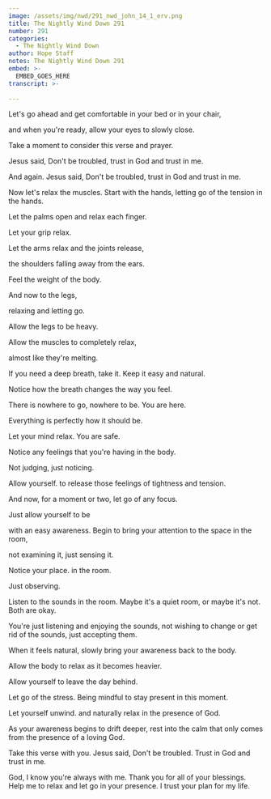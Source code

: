```yaml
---
image: /assets/img/nwd/291_nwd_john_14_1_erv.png
title: The Nightly Wind Down 291
number: 291
categories:
  - The Nightly Wind Down
author: Hope Staff
notes: The Nightly Wind Down 291
embed: >-
  EMBED_GOES_HERE
transcript: >-
  
---
```

Let's go ahead and get comfortable in your bed or in your chair,

and when you're ready, allow your eyes to slowly close.

Take a moment to consider this verse and prayer.

Jesus said, Don't be troubled, trust in God and trust in me.

And again. Jesus said, Don't be troubled, trust in God and trust in me.

Now let's relax the muscles. Start with the hands, letting go of the tension in the hands.

Let the palms open and relax each finger.

Let your grip relax.

Let the arms relax and the joints release,

the shoulders falling away from the ears.

Feel the weight of the body.

And now to the legs,

relaxing and letting go.

Allow the legs to be heavy.

Allow the muscles to completely relax,

almost like they're melting.

If you need a deep breath, take it. Keep it easy and natural.

Notice how the breath changes the way you feel.

There is nowhere to go, nowhere to be. You are here.

Everything is perfectly how it should be.

Let your mind relax. You are safe.

Notice any feelings that you're having in the body.

Not judging, just noticing.

Allow yourself. to release those feelings of tightness and tension.

And now, for a moment or two, let go of any focus.

Just allow yourself to be

with an easy awareness. Begin to bring your attention to the space in the room,

not examining it, just sensing it.

Notice your place. in the room.

Just observing.

Listen to the sounds in the room. Maybe it's a quiet room, or maybe it's not. Both are okay.

You're just listening and enjoying the sounds, not wishing to change or get rid of the sounds, just accepting them.

When it feels natural, slowly bring your awareness back to the body.

Allow the body to relax as it becomes heavier.

Allow yourself to leave the day behind.

Let go of the stress. Being mindful to stay present in this moment.

Let yourself unwind. and naturally relax in the presence of God.

As your awareness begins to drift deeper, rest into the calm that only comes from the presence of a loving God.

Take this verse with you. Jesus said, Don't be troubled. Trust in God and trust in me.

God, I know you're always with me. Thank you for all of your blessings. Help me to relax and let go in your presence. I trust your plan for my life.

